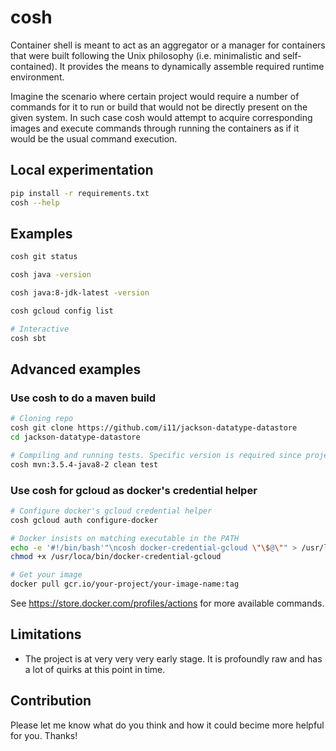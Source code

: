 # cosh

Container shell is meant to act as an aggregator or a manager for containers that were built
following the Unix philosophy (i.e. minimalistic and self-contained).
It provides the means to dynamically assemble required runtime environment.

Imagine the scenario where certain project would require a number of commands for it to run
or build that would not be directly present on the given system.
In such case cosh would attempt to acquire corresponding images and execute commands
through running the containers as if it would be the usual command execution. 

## Local experimentation
```sh
pip install -r requirements.txt
cosh --help
```

## Examples

```bash
cosh git status
```

```bash
cosh java -version
```

```bash
cosh java:8-jdk-latest -version
```

```bash
cosh gcloud config list
```

```bash
# Interactive
cosh sbt
```

## Advanced examples

### Use cosh to do a maven build
```bash
# Cloning repo
cosh git clone https://github.com/i11/jackson-datatype-datastore
cd jackson-datatype-datastore

# Compiling and running tests. Specific version is required since project depends on java8
cosh mvn:3.5.4-java8-2 clean test
```

### Use cosh for gcloud as docker's credential helper
```bash
# Configure docker's gcloud credential helper
cosh gcloud auth configure-docker

# Docker insists on matching executable in the PATH
echo -e '#!/bin/bash'"\ncosh docker-credential-gcloud \"\$@\"" > /usr/local/bin/docker-credential-gcloud
chmod +x /usr/loca/bin/docker-credential-gcloud

# Get your image
docker pull gcr.io/your-project/your-image-name:tag
```

See https://store.docker.com/profiles/actions for more available commands.

## Limitations

* The project is at very very very early stage. It is profoundly raw and has a lot of quirks at this point in time.

## Contribution

Please let me know what do you think and how it could becime more helpful for you. Thanks!
